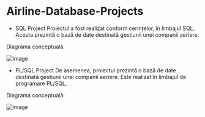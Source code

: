 # Airline-Database-Projects

- SQL Project
Proiectul a fost realizat conform cerințelor, în limbajul SQL. Acesta prezintă o bază de date destinată gestiunii unei companii aeriere.

Diagrama conceptuală:

![image](https://user-images.githubusercontent.com/95356241/236639249-d8b988e4-3f8f-499e-8033-87ff15f928be.png)


- PL/SQL Project
De asemenea, proiectul prezintă o bază de date destinată gestiunii unei companii aeriere. Este realizat în limbajul de programare PL/SQL.

Diagrama conceptuală:

![image](https://user-images.githubusercontent.com/95356241/236639424-0f20f455-559d-4d68-9783-5a95e5bd1f7f.png)
